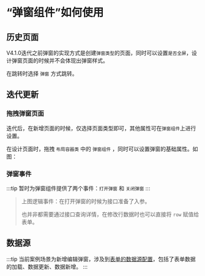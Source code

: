 # “弹窗组件”如何使用

## 历史页面

V4.1.0迭代之前弹窗的实现方式是创建`弹窗类型`的页面，同时可以设置`是否全屏`，设计弹窗页面的时候并不会体现出弹窗样式。

<drawing-bed src="20240402/1.png" alt="20240402/1.png"/>

在跳转时选择 `弹窗` 方式跳转。

<drawing-bed src="20240402/2.png" alt="20240402/2.png"/>


## 迭代更新

### 拖拽弹窗页面
迭代后，在新增页面的时候，仅选择页面类型即可，其他属性可在`弹窗组件`上进行设置。
<drawing-bed src="20240402/6.png" alt="20240402/6.png"/>

在设计页面时，拖拽 `布局容器类` 中的 `弹窗组件` ，同时可以设置弹窗的基础属性。如图：
<drawing-bed src="20240402/3.png" alt="20240402/3.png"/>


### 弹窗事件

:::tip
暂时为弹窗组件提供了两个事件：`打开弹窗` 和 `关闭弹窗`
:::
<drawing-bed src="20240402/4.png" alt="20240402/4.png"/>
<drawing-bed src="20240402/5.png" alt="20240402/5.png"/>

> 上图逻辑事件：在打开弹窗的时候为接口准备了入参。
>  
> 也并非都需要通过接口查询详情，在修改行数据时也可以直接将 `row` 赋值给表单。 


## 数据源

:::tip
当前案例场景为新增编辑弹窗，涉及到[表单的数据源配置](./03表单的数据源改造.md)，包括了表单数据的加载、数据更新、数据新增。
:::